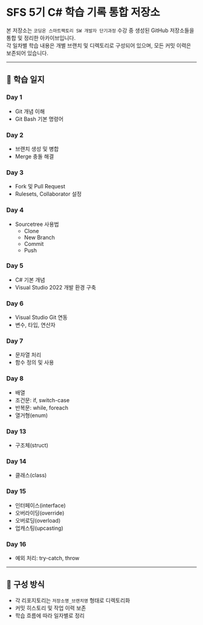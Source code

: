 # SFS 5기 C# 학습 기록 통합 저장소

본 저장소는 `코딩온 스마트팩토리 SW 개발자 단기과정` 수강 중 생성된 GitHub 저장소들을 통합 및 정리한 아카이브입니다.  
각 일차별 학습 내용은 개별 브랜치 및 디렉토리로 구성되어 있으며, 모든 커밋 이력은 보존되어 있습니다.

---

## 📅 학습 일지

### Day 1
- Git 개념 이해
- Git Bash 기본 명령어

### Day 2
- 브랜치 생성 및 병합
- Merge 충돌 해결

### Day 3
- Fork 및 Pull Request
- Rulesets, Collaborator 설정

### Day 4
- Sourcetree 사용법
  - Clone
  - New Branch
  - Commit
  - Push

### Day 5
- C# 기본 개념
- Visual Studio 2022 개발 환경 구축

### Day 6
- Visual Studio Git 연동
- 변수, 타입, 연산자

### Day 7
- 문자열 처리
- 함수 정의 및 사용

### Day 8
- 배열
- 조건문: if, switch-case
- 반복문: while, foreach
- 열거형(enum)

### Day 13
- 구조체(struct)

### Day 14
- 클래스(class)

### Day 15
- 인터페이스(interface)
- 오버라이딩(override)
- 오버로딩(overload)
- 업캐스팅(upcasting)

### Day 16
- 예외 처리: try-catch, throw

---

## 📁 구성 방식

- 각 리포지토리는 `저장소명_브랜치명` 형태로 디렉토리화
- 커밋 히스토리 및 작업 이력 보존
- 학습 흐름에 따라 일자별로 정리